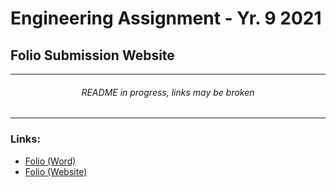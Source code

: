 # Engineering Assignment - Yr. 9 2021
## Folio Submission Website

---
<h6 align="center">README in progress, links may be broken</h6>

---
### Links:
* [Folio (Word)]()
* [Folio (Website)]()
